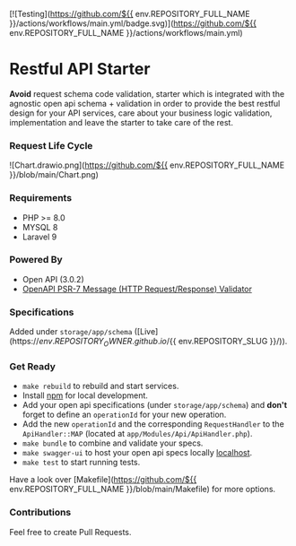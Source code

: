 [![Testing](https://github.com/${{ env.REPOSITORY_FULL_NAME }}/actions/workflows/main.yml/badge.svg)](https://github.com/${{ env.REPOSITORY_FULL_NAME }}/actions/workflows/main.yml)

# Restful API Starter

**Avoid** request schema code validation, starter which is integrated with the agnostic open api schema + validation in order to provide the best restful design for your API services, care about your business logic validation, implementation and leave the starter to take care of the rest.  

### Request Life Cycle

![Chart.drawio.png](https://github.com/${{ env.REPOSITORY_FULL_NAME }}/blob/main/Chart.png)

### Requirements
- PHP >= 8.0
- MYSQL 8
- Laravel 9

### Powered By
- Open API (3.0.2)
- [OpenAPI PSR-7 Message (HTTP Request/Response) Validator](https://github.com/thephpleague/openapi-psr7-validator)

### Specifications 

Added under `storage/app/schema` ([Live](https://${{ env.REPOSITORY_OWNER }}.github.io/${{ env.REPOSITORY_SLUG }}/)).

### Get Ready
- `make rebuild` to rebuild and start services.
- Install [npm](https://nodejs.org/en/download) for local development.
- Add your open api specifications (under `storage/app/schema`) and **don't** forget to define an `operationId` for your new operation.
- Add the new `operationId` and the corresponding `RequestHandler` to the `ApiHandler::MAP` (located at `app/Modules/Api/ApiHandler.php`). 
- `make bundle` to combine and validate your specs.
- `make swagger-ui` to host your open api specs locally [localhost](http://localhost:8081).
- `make test` to start running tests.

Have a look over [Makefile](https://github.com/${{ env.REPOSITORY_FULL_NAME }}/blob/main/Makefile) for more options.

### Contributions

Feel free to create Pull Requests.
